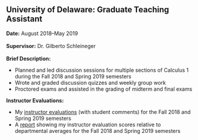 ## University of Delaware: Graduate Teaching Assistant

**Date:** August 2018&ndash;May 2019
<br><br>
**Supervisor:** Dr. Gilberto Schleineger
<br><br>
**Brief Description:** 

- Planned and led discussion sessions for multiple sections of Calculus 1 during the Fall 2018 and Spring 2019 semesters
- Wrote and graded discussion quizzes and weekly group work
- Proctored exams and assisted in the grading of midterm and final exams

**Instructor Evaluations:** 

- My [instructor evaluations](/TEACHING/CourseEvalReport.pdf) (with student comments) for the Fall 2018 and Spring 2019 semesters
- A [report](/TEACHING/DepartmentalAverages.png) showing my instructor evaluation scores relative to departmental averages for the Fall 2018 and Spring 2019 semesters
